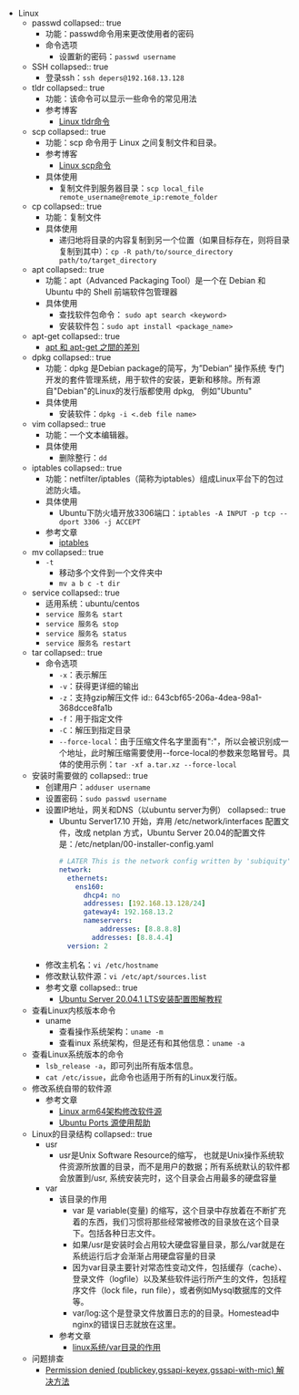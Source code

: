 - Linux
	- passwd
	  collapsed:: true
		- 功能：passwd命令用来更改使用者的密码
		- 命令选项
			- 设置新的密码：`passwd username`
	- SSH
	  collapsed:: true
		- 登录ssh：`ssh depers@192.168.13.128`
	- tldr
	  collapsed:: true
		- 功能：该命令可以显示一些命令的常见用法
		- 参考博客
			- [Linux tldr命令](https://lanlan2017.github.io/blog/42d91331/)
	- scp
	  collapsed:: true
		- 功能：scp 命令用于 Linux 之间复制文件和目录。
		- 参考博客
			- [Linux scp命令](https://www.runoob.com/linux/linux-comm-scp.html)
		- 具体使用
			- 复制文件到服务器目录：`scp local_file remote_username@remote_ip:remote_folder`
	- cp
	  collapsed:: true
		- 功能：复制文件
		- 具体使用
			- 递归地将目录的内容复制到另一个位置（如果目标存在，则将目录复制到其中）：`cp -R path/to/source_directory path/to/target_directory`
	- apt
	  collapsed:: true
		- 功能：apt（Advanced Packaging Tool）是一个在 Debian 和 Ubuntu 中的 Shell 前端软件包管理器
		- 具体使用
			- 查找软件包命令： `sudo apt search <keyword>`
			- 安装软件包：`sudo apt install <package_name>`
	- apt-get
	  collapsed:: true
		- [apt 和 apt-get 之間的差別](https://clay-atlas.com/blog/2021/12/03/linux-apt-get-difference/)
	- dpkg
	  collapsed:: true
		- 功能：dpkg 是Debian package的简写，为”Debian“ 操作系统 专门开发的套件管理系统，用于软件的安装，更新和移除。所有源自"Debian"的Linux的发行版都使用 dpkg,   例如"Ubuntu"
		- 具体使用
			- 安装软件：`dpkg -i <.deb file name>`
	- vim
	  collapsed:: true
		- 功能：一个文本编辑器。
		- 具体使用
			- 删除整行：`dd`
	- iptables
	  collapsed:: true
		- 功能：netfilter/iptables（简称为iptables）组成Linux平台下的包过滤防火墙。
		- 具体使用
			- Ubuntu下防火墙开放3306端口：`iptables -A INPUT -p tcp --dport 3306 -j ACCEPT`
		- 参考文章
			- [iptables](https://wangchujiang.com/linux-command/c/iptables.html)
	- mv
	  collapsed:: true
		- `-t`
			- 移动多个文件到一个文件夹中
			- `mv a b c -t dir`
	- service
	  collapsed:: true
		- 适用系统：ubuntu/centos
		- `service 服务名 start`
		- `service 服务名 stop`
		- `service 服务名 status`
		- `service 服务名 restart`
	- tar
	  collapsed:: true
		- 命令选项
			- `-x`：表示解压
			- `-v`：获得更详细的输出
			- `-z`：支持gzip解压文件
			  id:: 643cbf65-206a-4dea-98a1-368dcce8fa1b
			- `-f`：用于指定文件
			- `-C`：解压到指定目录
			- `--force-local`：由于压缩文件名字里面有":"，所以会被识别成一个地址，此时解压缩需要使用--force-local的参数来忽略冒号。具体的使用示例：`tar -xf a.tar.xz --force-local`
	- 安装时需要做的
	  collapsed:: true
		- 创建用户：`adduser username`
		- 设置密码：`sudo passwd username`
		- 设置IP地址，网关和DNS（以ubuntu server为例）
		  collapsed:: true
			- Ubuntu Server17.10 开始，弃用 /etc/network/interfaces 配置文件，改成 netplan ⽅式，Ubuntu Server 20.04的配置⽂件是：/etc/netplan/00-installer-config.yaml
			  ```yaml
			  # LATER This is the network config written by 'subiquity'
			  network:
			    ethernets:
			      ens160:
			        dhcp4: no
			        addresses: [192.168.13.128/24]
			        gateway4: 192.168.13.2
			        nameservers:
			        	addresses: [8.8.8.8]
			          addresses: [8.8.4.4]
			    version: 2
			  ```
		- 修改主机名：`vi /etc/hostname`
		- 修改默认软件源：`vi /etc/apt/sources.list`
		- 参考文章
		  collapsed:: true
			- [Ubuntu Server 20.04.1 LTS安装配置图解教程](https://www.osyunwei.com/archives/10727.html)
	- 查看Linux内核版本命令
		- uname
			- 查看操作系统架构：`uname -m`
			- 查看inux 系统架构，但是还有和其他信息：`uname -a`
	- 查看Linux系统版本的命令
		- `lsb_release -a`，即可列出所有版本信息。
		- `cat /etc/issue`，此命令也适用于所有的Linux发行版。
	- 修改系统自带的软件源
		- 参考文章
			- [Linux arm64架构修改软件源 ](https://blog.csdn.net/weixin_42328170/article/details/107411026)
			- [Ubuntu Ports 源使用帮助](https://mirrors.ustc.edu.cn/help/ubuntu-ports.html)
	- Linux的目录结构
	  collapsed:: true
		- usr
			- usr是Unix Software Resource的缩写， 也就是Unix操作系统软件资源所放置的目录，而不是用户的数据；所有系统默认的软件都会放置到/usr, 系统安装完时，这个目录会占用最多的硬盘容量
		- var
			- 该目录的作用
				- var 是 variable(变量) 的缩写，这个目录中存放着在不断扩充着的东西，我们习惯将那些经常被修改的目录放在这个目录下。包括各种日志文件。
				- 如果/usr是安装时会占用较大硬盘容量目录，那么/var就是在系统运行后才会渐渐占用硬盘容量的目录
				- 因为var目录主要针对常态性变动文件，包括缓存（cache）、登录文件（logfile）以及某些软件运行所产生的文件，包括程序文件（lock file，run file），或者例如Mysql数据库的文件等。
				- var/log:这个是登录文件放置日志的的目录。Homestead中nginx的错误日志就放在这里。
			- 参考文章
				- [linux系统/var目录的作用](https://www.cnblogs.com/Renyi-Fan/p/11504111.html)
	- 问题排查
		- [Permission denied (publickey,gssapi-keyex,gssapi-with-mic) 解决方法](https://blog.csdn.net/albertjone/article/details/84946557)